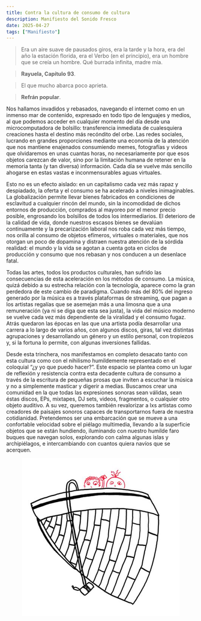 ```yaml
---
title: Contra la cultura de consumo de cultura
description: Manifiesto del Sonido Fresco
date: 2025-04-27
tags: ["Manifiesto"]
---
```


> Era un aire suave de pausados giros, era la tarde y la hora, era del año la estación florida, era el Verbo (en el principio), era un hombre que se creía un hombre. Qué burrada infinita, madre mía.

> **Rayuela, Capítulo 93**.


> El que mucho abarca poco aprieta.

> **Refrán popular**.

Nos hallamos invadidos y rebasados, navegando el internet como en un inmenso mar de contenido, expresado en todo tipo de lenguajes y medios, al que podemos acceder en cualquier momento del día desde una microcomputadora de bolsillo: transferencia inmediata de cualesquiera creaciones hasta el destino más recóndito del orbe. Las redes sociales, lucrando en grandes proporciones mediante una economía de la atención que nos mantiene enajenados consumiendo memes, fotografías y videos que olvidaremos en unas cuantas horas, no necesariamente por que esos objetos carezcan de valor, sino por la limitación humana de retener en la memoria tanta (y tan diversa) información. Cada día se vuelve más sencillo ahogarse en estas vastas e inconmensurables aguas virtuales.

Esto no es un efecto aislado: en un capitalismo cada vez más rapaz y despiadado, la oferta y el consumo se ha acelerado a niveles inimaginables. La globalización permite llevar bienes fabricados en condiciones de esclavitud a cualquier rincón del mundo, sin la incomodidad de dichos entornos de producción, comprados al mayoreo por el menor precio posible, engrosando los bolsillos de todos los intermediarios. El deterioro de la calidad de vida, donde nuestros escasos bienes se devalúan continuamente y la precarización laboral nos roba cada vez más tiempo, nos orilla al consumo de objetos efímeros, virtuales o materiales, que nos otorgan un poco de dopamina y distraen nuestra atención de la sórdida realidad: el mundo y la vida se agotan a cuenta gota en ciclos de producción y consumo que nos rebasan y nos conducen a un desenlace fatal.

Todas las artes, todos los productos culturales, han sufrido las consecuencias de esta aceleración en los métodos de consumo. La música, quizá debido a su estrecha relación con la tecnología, aparece como la gran perdedora de este cambio de paradigma. Cuando más del 80% del ingreso generado por la música es a través plataformas de streaming, que pagan a los artistas regalías que se asemejan más a una limosna que a una remuneración (ya ni se diga que esta sea justa), la vida del músico moderno se vuelve cada vez más dependiente de la viralidad y el consumo fugaz. Atrás quedaron las épocas en las que una artista podía desarrollar una carrera a lo largo de varios años, con algunos discos, giras, tal vez distintas agrupaciones y desarrollando un género y un estilo personal, con tropiezos y, si la fortuna lo permite, con algunas inversiones fallidas.

Desde esta trinchera, nos manifestamos en completo desacato tanto con esta cultura como con el nihilismo humildemente representado en el coloquial “¿y yo que puedo hacer?”. Este espacio se plantea como un lugar de reflexión y resistencia contra esta decadente cultura de consumo a través de la escritura de pequeñas prosas que inviten a escuchar la música y no a simplemente masticar y digerir a medias. Buscamos crear una comunidad en la que todas las expresiones sonoras sean válidas, sean éstas discos, EPs, mixtapes, DJ sets, videos, fragmentos, o cualquier otro objeto auditivo. A su vez, queremos también revalorizar a lxs artistas como creadores de paisajes sonoros capaces de transportarnos fuera de nuestra cotidianidad. Pretendemos ser una embarcación que se mueve a una confortable velocidad sobre el piélago multimedia, llevando a la superficie objetos que se están hundiendo, iluminando con nuestro humilde faro buques que navegan solos, explorando con calma algunas islas y archipiélagos, e intercambiando con cuantos quiera navíos que se acerquen.

<p align="center">
	<img src="./pescadores.jpg" alt="Pescadores" class="inverted-image">
</p>
